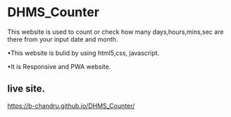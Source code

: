 # DHMS_Counter

This website is used to count or check how many days,hours,mins,sec are there from your input date and month.

•This website is bulid by using html5,css, javascript.

•It is Responsive and PWA website.

## live site. 

https://b-chandru.github.io/DHMS_Counter/
